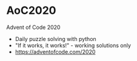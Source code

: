 # AoC2020
Advent of Code 2020 
- Daily puzzle solving with python
- "If it works, it works!" - working solutions only
- https://adventofcode.com/2020
